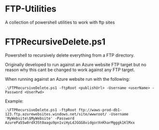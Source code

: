 FTP-Utilities
=============

A collection of powershell utilities to work with ftp sites


FTPRecursiveDelete.ps1
======================

Powershell to recursively delete everything from a FTP directory.

Originally developed to run against an Azure website FTP target but no reason why this cant be changed to work against any FTP target.

When running against an Azure website run with the following:
```
.\FTPRecursiveDelete.ps1 -ftpRoot <publishUrl> -Username <userName> -Password <UserPwd>
```
Example:
``` 
.\FTPRecursiveDelete.ps1 -ftpRoot ftp://waws-prod-db1-123.ftp.azurewebsites.windows.net/site/wwwroot/ -Username 'MyWebsite\$MyWebsite' -Password AzurePa55w0rdX3St0aagu9pn1viHyLdJGGG8vidgorXnKharMgggk1KlMxx
```
